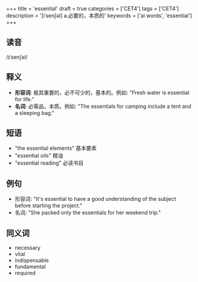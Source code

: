 +++
title = 'essential'
draft = true
categories = ['CET4']
tags = ['CET4']
description = '[iˈsen∫əl] a.必要的，本质的'
keywords = ['ai words', 'essential']
+++

## 读音
/ɪˈsenʃəl/

## 释义
- **形容词**: 极其重要的，必不可少的，基本的。例如: "Fresh water is essential for life."
- **名词**: 必需品，本质。例如: "The essentials for camping include a tent and a sleeping bag."

## 短语
- "the essential elements" 基本要素
- "essential oils" 精油
- "essential reading" 必读书目

## 例句
- 形容词: "It's essential to have a good understanding of the subject before starting the project."
- 名词: "She packed only the essentials for her weekend trip."

## 同义词
- necessary
- vital
- indispensable
- fundamental
- required
